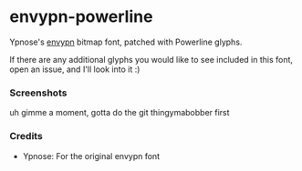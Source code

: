 # envypn-powerline
Ypnose's [envypn](https://ypnose.fr/p/pj/#envypn) bitmap font, patched with Powerline glyphs.

If there are any additional glyphs you would like to see included in this font, open an issue, and I'll look into it :)

### Screenshots
uh gimme a moment, gotta do the git thingymabobber first

### Credits
- Ypnose: For the original envypn font
